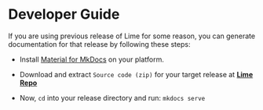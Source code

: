# Developer Guide

If you are using previous release of Lime for some reason, you can generate documentation for that release by following these steps:

- Install [Material for MkDocs](https://squidfunk.github.io/mkdocs-material/getting-started/) on your platform.

- Download and extract `Source code (zip)` for your target release at [**Lime Repo**](https://github.com/bitlaab-bolt/lime)

- Now, `cd` into your release directory and run: `mkdocs serve`

